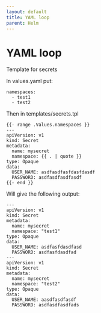 ```yaml
---
layout: default
title: YAML loop
parent: Helm
---
```


# YAML loop


Template for secrets

In values.yaml put:

```
namespaces:
  - test1
  - test2
```

Then in templates/secrets.tpl
```
{{- range .Values.namespaces }}
---
apiVersion: v1
kind: Secret
metadata:
  name: mysecret
  namespace: {{ . | quote }}
type: Opaque
data:
  USER_NAME: asdfasdfasfdasfdasdf
  PASSWORD: asdfasdfasdfasdf
{{- end }}

```

Will give the following output:

```
---
apiVersion: v1
kind: Secret
metadata:
  name: mysecret
  namespace: "test1"
type: Opaque
data:
  USER_NAME: asdfasfdasdfasd
  PASSWORD: asdfasfdasdfad
---
apiVersion: v1
kind: Secret
metadata:
  name: mysecret
  namespace: "test2"
type: Opaque
data:
  USER_NAME: aasdfasdfasdf
  PASSWORD: asdfasdfasdfads
```
